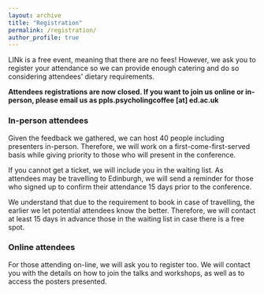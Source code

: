 ```yaml
---
layout: archive
title: "Registration"
permalink: /registration/
author_profile: true
---
```


LINk is a free event, meaning that there are no fees! However, we ask you to register your attendance so we can provide enough catering and do so considering attendees' dietary requirements.

**Attendees registrations are now closed. If you want to join us online or in-person, please email us as ppls.psycholingcoffee [at] ed.ac.uk**

### In-person attendees

Given the feedback we gathered, we can host 40 people including presenters in-person. Therefore, we will work on a first-come-first-served basis while giving priority to those who will present in the conference.

If you cannot get a ticket, we will include you in the waiting list. As attendees may be travelling to Edinburgh, we will send a reminder for those who signed up to confirm their attendance 15 days prior to the conference. 

We understand that due to the requirement to book in case of travelling, the earlier we let potential attendees know the better. Therefore, we will contact at least 15 days in advance those in the waiting list in case there is a free spot.  

### Online attendees

For those attending on-line, we will ask you to register too. We will contact you with the details on how to join the talks and workshops, as well as to access the posters presented.
